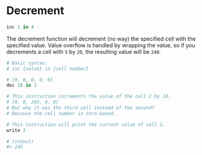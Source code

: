 # Decrement

```r
inc 1 in 4
```

The decrement function will decrement (no way) the specified cell with the specified value.
Value overflow is handled by wrapping the value, so if you decrements a cell with `5` by `20`, the resulting value will be `240`.

```r
# Basic syntax:
# inc {value} in {cell number}

# [0, 0, 0, 0, 0]
dec 10 in 2

# This instruction increments the value of the cell 2 by 10.
# [0, 0, 245, 0, 0]
# But why it was the third cell instead of the second?
# Because the cell number is zero-based.

# This instruction will print the current value of cell 2.
write 2

# (stdout)
#> 245
```
